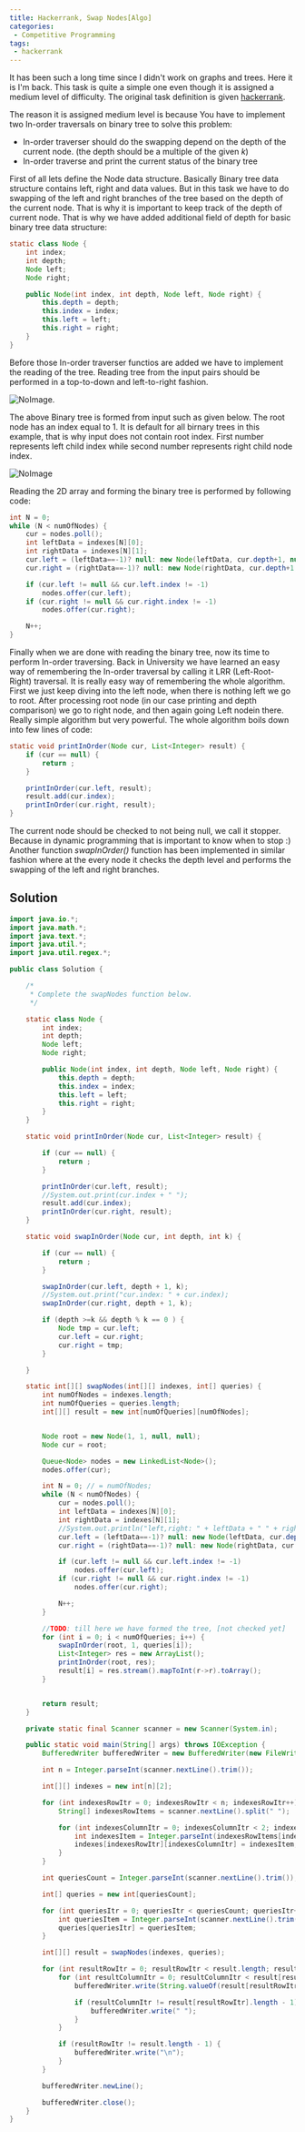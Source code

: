 ```yaml
---
title: Hackerrank, Swap Nodes[Algo]
categories:
 - Competitive Programming
tags:
 - hackerrank
---
```


It has been such a long time since I didn't work on graphs and trees. Here it is I'm back. This task is quite a simple one even though it is assigned a medium level of difficulty. The original task definition is given [hackerrank](https://www.hackerrank.com/challenges/swap-nodes-algo/problem).


The reason it is assigned medium level is because You have to implement two In-order traversals on binary tree to solve this problem:
- In-order traverser should do the swapping depend on the depth of the current node. (the depth should be a multiple of the given *k*)
- In-order traverse and print the current status of the binary tree

First of all lets define the Node data structure. Basically Binary tree data structure contains left, right and data values. But in this task we have to do swapping of the left and right branches of the tree based on the depth of the current node. That is why it is important to keep track of the depth of current node. That is why we have added additional field of depth for basic binary tree data structure:

```Java 
static class Node {
    int index;
    int depth;
    Node left;
    Node right;

    public Node(int index, int depth, Node left, Node right) {
        this.depth = depth;
        this.index = index;
        this.left = left;
        this.right = right;
    }
}
```

Before those In-order traverser functios are added we have to implement the reading of the tree. Reading tree from the input pairs should be performed in a top-to-down and left-to-right fashion.

 ![NoImage](https://trello-attachments.s3.amazonaws.com/5a39b7e3b48587c387d4e457/5b5915ea34eefb743eef9ee8/226218a72862d6d5598e7d9d34ce0c87/image.png). 

The above Binary tree is formed from input such as given below. The root node has an index equal to 1. It is default for all birnary trees in this example, that is why input does not contain root index. First number represents left child index while second number represents right child node index.

![NoImage](https://trello-attachments.s3.amazonaws.com/5a39b7e3b48587c387d4e457/5b5915ea34eefb743eef9ee8/46c2206ee57d583131b30a0632e85224/image.png)

Reading the 2D array and forming the binary tree is performed by following code:

``` Java
int N = 0;
while (N < numOfNodes) {
    cur = nodes.poll();
    int leftData = indexes[N][0];
    int rightData = indexes[N][1];
    cur.left = (leftData==-1)? null: new Node(leftData, cur.depth+1, null, null);
    cur.right = (rightData==-1)? null: new Node(rightData, cur.depth+1, null, null);

    if (cur.left != null && cur.left.index != -1) 
        nodes.offer(cur.left);
    if (cur.right != null && cur.right.index != -1) 
        nodes.offer(cur.right);

    N++;
}
```

Finally when we are done with reading the binary tree, now its time to perform In-order traversing. Back in University we have learned an easy way of remembering the In-order traversal by calling it LRR (Left-Root-Right) traversal. It is really easy way of remembering the whole algorithm. First we just keep diving into the left node, when there is nothing left we go to root. After processing root node (in our case printing and depth comparison) we go to right node, and then again going Left nodein there. Really simple algorithm but very powerful. The whole algorithm boils down into few lines of code:

```Java
static void printInOrder(Node cur, List<Integer> result) {
    if (cur == null) {
        return ;
    }

    printInOrder(cur.left, result);
    result.add(cur.index);
    printInOrder(cur.right, result);        
}
```

The current node should be checked to not being null, we call it stopper. Because in dynamic programming that is important to know when to stop :)
Another function *swapInOrder()* function has been implemented in similar fashion where at the every node it checks the depth level and performs the swapping of the left and right branches.

## Solution

```Java
import java.io.*;
import java.math.*;
import java.text.*;
import java.util.*;
import java.util.regex.*;

public class Solution {

    /*
     * Complete the swapNodes function below.
     */

    static class Node {
        int index;
        int depth;
        Node left;
        Node right;

        public Node(int index, int depth, Node left, Node right) {
            this.depth = depth;
            this.index = index;
            this.left = left;
            this.right = right;
        }
    }

    static void printInOrder(Node cur, List<Integer> result) {

        if (cur == null) {
            return ;
        }

        printInOrder(cur.left, result);
        //System.out.print(cur.index + " ");
        result.add(cur.index);
        printInOrder(cur.right, result);        
    }

    static void swapInOrder(Node cur, int depth, int k) {

        if (cur == null) {
            return ;
        }

        swapInOrder(cur.left, depth + 1, k);
        //System.out.print("cur.index: " + cur.index);
        swapInOrder(cur.right, depth + 1, k);

        if (depth >=k && depth % k == 0 ) {
            Node tmp = cur.left;
            cur.left = cur.right;
            cur.right = tmp;
        }

    }

    static int[][] swapNodes(int[][] indexes, int[] queries) {
        int numOfNodes = indexes.length;
        int numOfQueries = queries.length;
        int[][] result = new int[numOfQueries][numOfNodes];


        Node root = new Node(1, 1, null, null);
        Node cur = root;

        Queue<Node> nodes = new LinkedList<Node>();
        nodes.offer(cur);

        int N = 0; // = numOfNodes;
        while (N < numOfNodes) {
            cur = nodes.poll();
            int leftData = indexes[N][0];
            int rightData = indexes[N][1];
            //System.out.println("left,right: " + leftData + " " + rightData + " cur: " + cur );
            cur.left = (leftData==-1)? null: new Node(leftData, cur.depth+1, null, null);
            cur.right = (rightData==-1)? null: new Node(rightData, cur.depth+1, null, null);

            if (cur.left != null && cur.left.index != -1) 
                nodes.offer(cur.left);
            if (cur.right != null && cur.right.index != -1) 
                nodes.offer(cur.right);

            N++;
        }

        //TODO: till here we have formed the tree, [not checked yet]
        for (int i = 0; i < numOfQueries; i++) {
            swapInOrder(root, 1, queries[i]);
            List<Integer> res = new ArrayList();
            printInOrder(root, res);
            result[i] = res.stream().mapToInt(r->r).toArray();
        }


        return result;
    }

    private static final Scanner scanner = new Scanner(System.in);

    public static void main(String[] args) throws IOException {
        BufferedWriter bufferedWriter = new BufferedWriter(new FileWriter(System.getenv("OUTPUT_PATH")));

        int n = Integer.parseInt(scanner.nextLine().trim());

        int[][] indexes = new int[n][2];

        for (int indexesRowItr = 0; indexesRowItr < n; indexesRowItr++) {
            String[] indexesRowItems = scanner.nextLine().split(" ");

            for (int indexesColumnItr = 0; indexesColumnItr < 2; indexesColumnItr++) {
                int indexesItem = Integer.parseInt(indexesRowItems[indexesColumnItr].trim());
                indexes[indexesRowItr][indexesColumnItr] = indexesItem;
            }
        }

        int queriesCount = Integer.parseInt(scanner.nextLine().trim());

        int[] queries = new int[queriesCount];

        for (int queriesItr = 0; queriesItr < queriesCount; queriesItr++) {
            int queriesItem = Integer.parseInt(scanner.nextLine().trim());
            queries[queriesItr] = queriesItem;
        }

        int[][] result = swapNodes(indexes, queries);

        for (int resultRowItr = 0; resultRowItr < result.length; resultRowItr++) {
            for (int resultColumnItr = 0; resultColumnItr < result[resultRowItr].length; resultColumnItr++) {
                bufferedWriter.write(String.valueOf(result[resultRowItr][resultColumnItr]));

                if (resultColumnItr != result[resultRowItr].length - 1) {
                    bufferedWriter.write(" ");
                }
            }

            if (resultRowItr != result.length - 1) {
                bufferedWriter.write("\n");
            }
        }

        bufferedWriter.newLine();

        bufferedWriter.close();
    }
}
```

